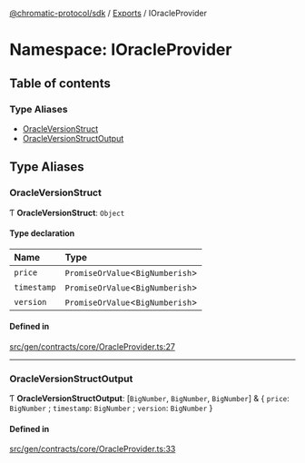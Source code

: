 [@chromatic-protocol/sdk](../README.md) / [Exports](../modules.md) / IOracleProvider

# Namespace: IOracleProvider

## Table of contents

### Type Aliases

- [OracleVersionStruct](IOracleProvider.md#oracleversionstruct)
- [OracleVersionStructOutput](IOracleProvider.md#oracleversionstructoutput)

## Type Aliases

### OracleVersionStruct

Ƭ **OracleVersionStruct**: `Object`

#### Type declaration

| Name | Type |
| :------ | :------ |
| `price` | `PromiseOrValue`<`BigNumberish`\> |
| `timestamp` | `PromiseOrValue`<`BigNumberish`\> |
| `version` | `PromiseOrValue`<`BigNumberish`\> |

#### Defined in

[src/gen/contracts/core/OracleProvider.ts:27](https://github.com/chromatic-protocol/sdk/blob/30fc1f3/src/gen/contracts/core/OracleProvider.ts#L27)

___

### OracleVersionStructOutput

Ƭ **OracleVersionStructOutput**: [`BigNumber`, `BigNumber`, `BigNumber`] & { `price`: `BigNumber` ; `timestamp`: `BigNumber` ; `version`: `BigNumber`  }

#### Defined in

[src/gen/contracts/core/OracleProvider.ts:33](https://github.com/chromatic-protocol/sdk/blob/30fc1f3/src/gen/contracts/core/OracleProvider.ts#L33)
